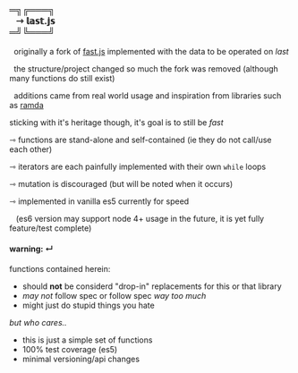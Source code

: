 ### &boxH;&boxDL;&boxDR;&boxH;&boxH;&boxH;&boxDL;<br />&nbsp;&nbsp;&nbsp;&roarr;&nbsp;&lopf;&aopf;&sopf;&topf;.&jopf;&sopf;<br />&boxH;&boxUL;&boxUR;&boxH;&boxH;&boxH;&boxUL;

&nbsp;&nbsp;originally a fork of [fast.js](https://github.com/codemix/fast.js) implemented with the data to be operated on *last*

&nbsp;&nbsp;the structure/project changed so much the fork was removed (although many functions do still exist)

&nbsp;&nbsp;additions came from real world usage and inspiration from libraries such as [ramda](https://github.com/ramda/ramda)

sticking with it's heritage though, it's goal is to still be *fast*

&roarr; functions are stand-alone and self-contained (ie they do not call/use each other)

&roarr; iterators are each painfully implemented with their own ``while`` loops

&roarr; mutation is discouraged (but will be noted when it occurs)

&roarr; implemented in vanilla es5 currently for speed 

&nbsp;&nbsp;&nbsp;(es6 version may support node 4+ usage in the future, it is yet fully feature/test complete)

#### warning: &crarr; 
functions contained herein:
- should **not** be considerd "drop-in" replacements for this or that library 
- *may not* follow spec or follow spec *way too much*
- might just do stupid things you hate

*but who cares..*
- this is just a simple set of functions
- 100% test coverage (es5)
- minimal versioning/api changes







